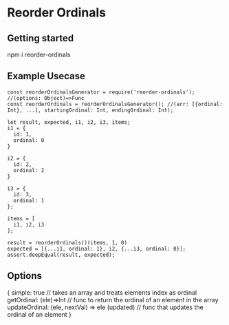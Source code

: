 # Reorder Ordinals

## Getting started
npm i reorder-ordinals

## Example Usecase

````
const reorderOrdinalsGenerator = require('reorder-ordinals'); //(options: Object)=>Func
const reorderOrdinals = reorderOrdinalsGenerator(); //(arr: [{ordinal: Int}, ...], startingOrdinal: Int, endingOrdinal: Int);

let result, expected, i1, i2, i3, items;
i1 = {
  id: 1,
  ordinal: 0
}

i2 = {
  id: 2,
  ordinal: 2
}

i3 = {
  id: 3,
  ordinal: 1
};

items = [
  i1, i2, i3
];

result = reorderOrdinals()(items, 1, 0)
expected = [{...i1, ordinal: 1}, i2, {...i3, ordinal: 0}];
assert.deepEqual(result, expected);
````
## Options

{
  simple: true // takes an array and treats elements index as ordinal
  getOrdinal: (ele)=>Int // func to return the ordinal of an element in the array
  updateOrdinal: (ele, nextVal) => ele (updated) // func that updates the ordinal of an element
}


